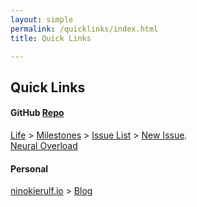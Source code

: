 ```yaml
---
layout: simple
permalink: /quicklinks/index.html
title: Quick Links

---
```


## Quick Links

#### GitHub [Repo]
[Life] > [Milestones] > [Issue List] > [New Issue].  
[Neural Overload]
  
#### Personal
[ninokierulf.io] > [Blog]

[Repo]: https://github.com/ninokierulf?tab=repositories
[Life]: https://github.com/ninokierulf/Life  
[Milestones]: https://github.com/ninokierulf/Life/milestones  
[Issue List]: https://github.com/ninokierulf/Life/issues  
[New Issue]: https://github.com/ninokierulf/Life/issues/new  
[Neural Overload]: https://github.com/ninokierulf/NeuralOverload  
[ninokierulf.io]: https://ninokierulf.github.io  
[Blog]: https://ninokierulf.github.io/blog  